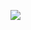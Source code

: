 ![](https://raw.githubusercontent.com/SSzzPP/SSzzPP/main/assets/github-contribution-grid-snake.svg)
